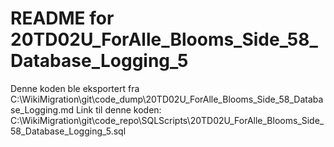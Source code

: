 # README for 20TD02U_ForAlle_Blooms_Side_58_Database_Logging_5
Denne koden ble eksportert fra C:\WikiMigration\git\code_dump\20TD02U_ForAlle_Blooms_Side_58_Database_Logging.md
Link til denne koden: C:\WikiMigration\git\code_repo\SQLScripts\20TD02U_ForAlle_Blooms_Side_58_Database_Logging_5.sql
